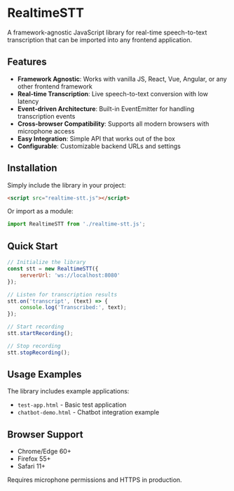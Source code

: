 # RealtimeSTT

A framework-agnostic JavaScript library for real-time speech-to-text transcription that can be imported into any frontend application.

## Features

- **Framework Agnostic**: Works with vanilla JS, React, Vue, Angular, or any other frontend framework
- **Real-time Transcription**: Live speech-to-text conversion with low latency
- **Event-driven Architecture**: Built-in EventEmitter for handling transcription events
- **Cross-browser Compatibility**: Supports all modern browsers with microphone access
- **Easy Integration**: Simple API that works out of the box
- **Configurable**: Customizable backend URLs and settings

## Installation

Simply include the library in your project:

```html
<script src="realtime-stt.js"></script>
```

Or import as a module:

```javascript
import RealtimeSTT from './realtime-stt.js';
```

## Quick Start

```javascript
// Initialize the library
const stt = new RealtimeSTT({
    serverUrl: 'ws://localhost:8080'
});

// Listen for transcription results
stt.on('transcript', (text) => {
    console.log('Transcribed:', text);
});

// Start recording
stt.startRecording();

// Stop recording
stt.stopRecording();
```

## Usage Examples

The library includes example applications:
- `test-app.html` - Basic test application
- `chatbot-demo.html` - Chatbot integration example

## Browser Support

- Chrome/Edge 60+
- Firefox 55+
- Safari 11+

Requires microphone permissions and HTTPS in production.